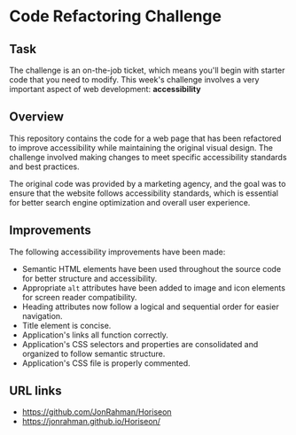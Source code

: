 # Code Refactoring Challenge

## Task

The challenge is an on-the-job ticket, which means you'll begin with starter code that you need to modify. This week's challenge involves a very important aspect of web development: **accessibility**

## Overview

This repository contains the code for a web page that has been refactored to improve accessibility while maintaining the original visual design. The challenge involved making changes to meet specific accessibility standards and best practices.

The original code was provided by a marketing agency, and the goal was to ensure that the website follows accessibility standards, which is essential for better search engine optimization and overall user experience.

## Improvements

The following accessibility improvements have been made:

- Semantic HTML elements have been used throughout the source code for better structure and accessibility.
- Appropriate `alt` attributes have been added to image and icon elements for screen reader compatibility.
- Heading attributes now follow a logical and sequential order for easier navigation.
- Title element is concise.
- Application's links all function correctly.
- Application's CSS selectors and properties are consolidated and organized to follow semantic structure.
- Application's CSS file is properly commented.

## URL links

- https://github.com/JonRahman/Horiseon
- https://jonrahman.github.io/Horiseon/







